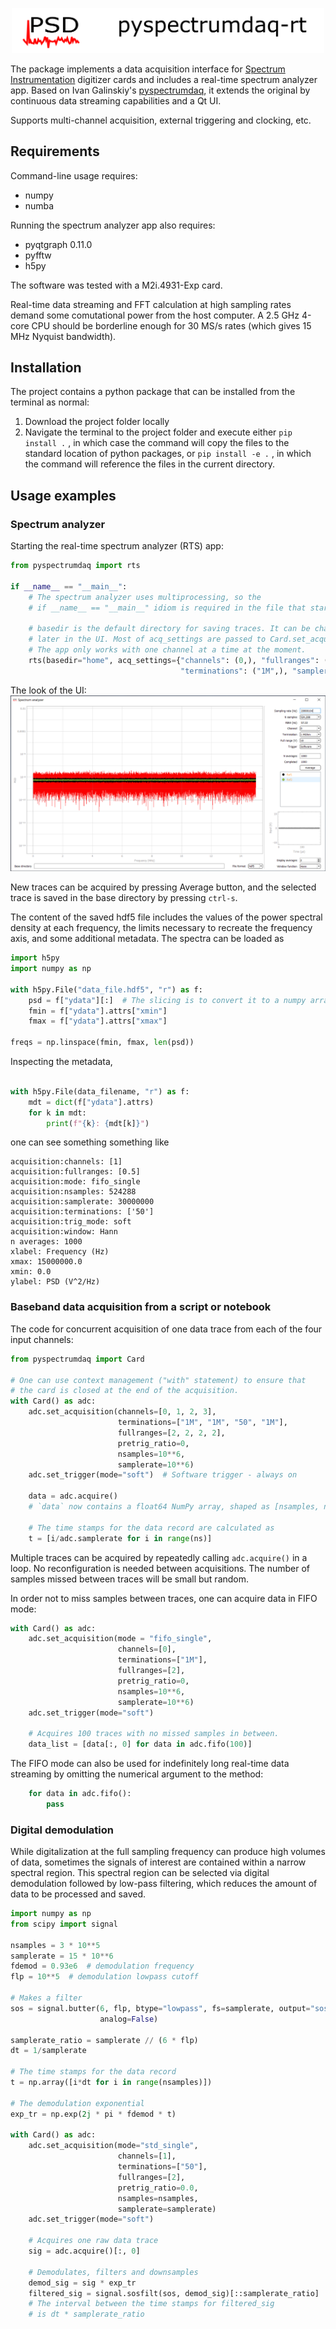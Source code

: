 <p align="center">
    <img width="500" src="rsc/psd_header.png">
</p>

The package implements a data acquisition interface for [Spectrum Instrumentation](https://spectrum-instrumentation.com/) digitizer cards and includes a real-time spectrum analyzer app. Based on Ivan Galinskiy's [pyspectrumdaq](https://github.com/quantop-dungeon/pyspectrumdaq), it extends the original by continuous data streaming capabilities and a Qt UI.

Supports multi-channel acquisition, external triggering and clocking, etc.

## Requirements

Command-line usage requires:
* numpy
* numba

Running the spectrum analyzer app also requires:
* pyqtgraph 0.11.0
* pyfftw
* h5py

The software was tested with a M2i.4931-Exp card.

Real-time data streaming and FFT calculation at high sampling rates demand some comutational power from the host computer. A 2.5 GHz 4-core CPU should be borderline enough for 30 MS/s rates (which gives 15 MHz Nyquist bandwidth).  

## Installation

The project contains a python package that can be installed from the terminal as normal:

1) Download the project folder locally 
2) Navigate the terminal to the project folder and execute either `pip install .` , in which case the command will copy the files to the standard location of python packages, or `pip install -e .` , in which the command will reference the files in the current directory. 

## Usage examples

### Spectrum analyzer

Starting the real-time spectrum analyzer (RTS) app:
```python
from pyspectrumdaq import rts

if __name__ == "__main__":
    # The spectrum analyzer uses multiprocessing, so the
    # if __name__ == "__main__" idiom is required in the file that starts it.

    # basedir is the default directory for saving traces. It can be changed 
    # later in the UI. Most of acq_settings are passed to Card.set_acquisition
    # The app only works with one channel at a time at the moment.
    rts(basedir="home", acq_settings={"channels": (0,), "fullranges": (10,),
                                      "terminations": ("1M",), "samplerate": 30e6})
```
The look of the UI:
![ui with dummy card](rsc/rts_dummy_card.png)

New traces can be acquired by pressing Average button, and the selected trace is saved in the base directory by pressing `ctrl-s`. 

The content of the saved hdf5 file includes the values of the power spectral density at each frequency, the limits necessary to recreate the frequency axis, and some additional metadata. The spectra can be loaded as
```python
import h5py
import numpy as np

with h5py.File("data_file.hdf5", "r") as f:
    psd = f["ydata"][:]  # The slicing is to convert it to a numpy array.
    fmin = f["ydata"].attrs["xmin"]
    fmax = f["ydata"].attrs["xmax"]

freqs = np.linspace(fmin, fmax, len(psd))
```
Inspecting the metadata,
```python

with h5py.File(data_filename, "r") as f:
    mdt = dict(f["ydata"].attrs)
    for k in mdt:
        print(f"{k}: {mdt[k]}")
```
one can see something something like
```
acquisition:channels: [1]
acquisition:fullranges: [0.5]
acquisition:mode: fifo_single
acquisition:nsamples: 524288
acquisition:samplerate: 30000000
acquisition:terminations: ['50']
acquisition:trig_mode: soft
acquisition:window: Hann
n averages: 1000
xlabel: Frequency (Hz)
xmax: 15000000.0
xmin: 0.0
ylabel: PSD (V^2/Hz)
```

### Baseband data acquisition from a script or notebook

The code for concurrent acquisition of one data trace from each of the four input channels:

```python
from pyspectrumdaq import Card

# One can use context management ("with" statement) to ensure that 
# the card is closed at the end of the acquisition.
with Card() as adc:
    adc.set_acquisition(channels=[0, 1, 2, 3], 
                        terminations=["1M", "1M", "50", "1M"], 
                        fullranges=[2, 2, 2, 2],
                        pretrig_ratio=0, 
                        nsamples=10**6,
                        samplerate=10**6)             
    adc.set_trigger(mode="soft")  # Software trigger - always on

    data = adc.acquire()
    # `data` now contains a float64 NumPy array, shaped as [nsamples, nchannels]

    # The time stamps for the data record are calculated as
    t = [i/adc.samplerate for i in range(ns)] 
```

Multiple traces can be acquired by repeatedly calling `adc.acquire()` in a loop.
No reconfiguration is needed between acquisitions.
The number of samples missed between traces will be small but random.

In order not to miss samples between traces, one can acquire data in FIFO mode:
```python
with Card() as adc:
    adc.set_acquisition(mode = "fifo_single", 
                        channels=[0], 
                        terminations=["1M"], 
                        fullranges=[2],
                        pretrig_ratio=0, 
                        nsamples=10**6,
                        samplerate=10**6)             
    adc.set_trigger(mode="soft")

    # Acquires 100 traces with no missed samples in between.
    data_list = [data[:, 0] for data in adc.fifo(100)]
```
The FIFO mode can also be used for indefinitely long real-time data streaming by omitting the numerical argument to the method:
```python
    for data in adc.fifo():
        pass
```

### Digital demodulation
While digitalization at the full sampling frequency can produce high volumes of data, sometimes the signals of interest are contained within a narrow spectral region. This spectral region can be selected via digital demodulation followed by low-pass filtering, which reduces the amount of data to be processed and saved. 

```python
import numpy as np
from scipy import signal

nsamples = 3 * 10**5
samplerate = 15 * 10**6
fdemod = 0.93e6  # demodulation frequency
flp = 10**5  # demodulation lowpass cutoff

# Makes a filter
sos = signal.butter(6, flp, btype="lowpass", fs=samplerate, output="sos", 
                    analog=False)

samplerate_ratio = samplerate // (6 * flp)
dt = 1/samplerate

# The time stamps for the data record
t = np.array([i*dt for i in range(nsamples)]) 

# The demodulation exponential
exp_tr = np.exp(2j * pi * fdemod * t)

with Card() as adc:
    adc.set_acquisition(mode="std_single",
                        channels=[1], 
                        terminations=["50"], 
                        fullranges=[2],
                        pretrig_ratio=0.0, 
                        nsamples=nsamples,
                        samplerate=samplerate)             
    adc.set_trigger(mode="soft")

    # Acquires one raw data trace
    sig = adc.acquire()[:, 0]
    
    # Demodulates, filters and downsamples
    demod_sig = sig * exp_tr
    filtered_sig = signal.sosfilt(sos, demod_sig)[::samplerate_ratio]
    # The interval between the time stamps for filtered_sig 
    # is dt * samplerate_ratio
```
